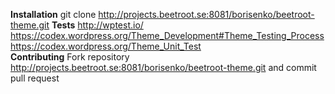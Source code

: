 **Installation**
git clone http://projects.beetroot.se:8081/borisenko/beetroot-theme.git
**Tests**
http://wptest.io/<br>
https://codex.wordpress.org/Theme_Development#Theme_Testing_Process<br>
https://codex.wordpress.org/Theme_Unit_Test<br>
**Contributing**
Fork repository http://projects.beetroot.se:8081/borisenko/beetroot-theme.git and commit pull request
